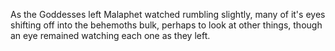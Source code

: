 As the Goddesses left Malaphet watched rumbling slightly, many of it's eyes shifting off into the behemoths bulk, perhaps to look at other things, though an eye remained watching each one as they left.